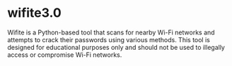 # wifite3.0
Wifite is a Python-based tool that scans for nearby Wi-Fi networks and attempts to crack their passwords using various methods. This tool is designed for educational purposes only and should not be used to illegally access or compromise Wi-Fi networks.
